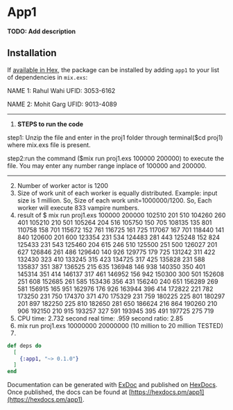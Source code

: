 # App1

**TODO: Add description**

## Installation

If [available in Hex](https://hex.pm/docs/publish), the package can be installed
by adding `app1` to your list of dependencies in `mix.exs`:

NAME 1: Rahul Wahi
UFID: 3053-6162

NAME 2: Mohit Garg
UFID: 9013-4089

*************************************************************************************************************************
1. **STEPS to run the code**
  
step1: Unzip the file and enter in the proj1 folder through terminal($cd proj1) where mix.exs file is present.

step2:run the command ($mix run proj1.exs 100000 200000) to execute the file. You may enter any number range inplace of 100000 and 200000.

**************************************************************************************************************************

2. Number of worker actor is 1200
3. Size of work unit of each worker is equally distributed. Example: input size is 1 million. So, Size of each work unit=1000000/1200.      So, Each worker will execute 833 vampire numbers.
4. result of $ mix run proj1.exs 100000 200000
    102510 201 510
    104260 260 401
    105210 210 501
    105264 204 516
    105750 150 705
    108135 135 801
    110758 158 701
    115672 152 761
    116725 161 725
    117067 167 701
    118440 141 840
    120600 201 600
    123354 231 534
    124483 281 443
    125248 152 824
    125433 231 543
    125460 204 615 246 510
    125500 251 500
    126027 201 627
    126846 261 486
    129640 140 926
    129775 179 725
    131242 311 422
    132430 323 410
    133245 315 423
    134725 317 425
    135828 231 588
    135837 351 387
    136525 215 635
    136948 146 938
    140350 350 401
    145314 351 414
    146137 317 461
    146952 156 942
    150300 300 501
    152608 251 608
    152685 261 585
    153436 356 431
    156240 240 651
    156289 269 581
    156915 165 951
    162976 176 926
    163944 396 414
    172822 221 782
    173250 231 750
    174370 371 470
    175329 231 759
    180225 225 801
    180297 201 897
    182250 225 810
    182650 281 650
    186624 216 864
    190260 210 906
    192150 210 915
    193257 327 591
    193945 395 491
    197725 275 719
5. CPU time: 2.732 second
   real time: .959 second
   ratio: 2.85
6. mix run proj1.exs 10000000 20000000 (10 million to 20 million TESTED)
7.

```elixir
def deps do
  [
    {:app1, "~> 0.1.0"}
  ]
end
```

Documentation can be generated with [ExDoc](https://github.com/elixir-lang/ex_doc)
and published on [HexDocs](https://hexdocs.pm). Once published, the docs can
be found at [https://hexdocs.pm/app1](https://hexdocs.pm/app1).

